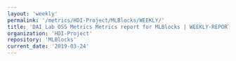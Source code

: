 ```yaml
---
layout: 'weekly'
permalink: '/metrics/HDI-Project/MLBlocks/WEEKLY/'
title: 'DAI Lab OSS Metrics Metrics report for MLBlocks | WEEKLY-REPORT-2019-03-24'
organization: 'HDI-Project'
repository: 'MLBlocks'
current_date: '2019-03-24'
---
```


